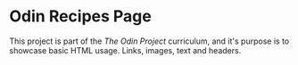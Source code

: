 # Odin Recipes Page
This project is part of the <em>The Odin Project</em> curriculum, and it's purpose is to
showcase basic HTML usage. Links, images, text and headers.